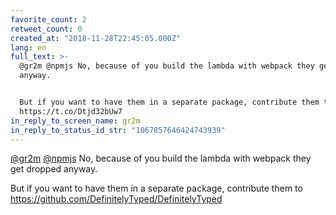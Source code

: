 ```yaml
---
favorite_count: 2
retweet_count: 0
created_at: "2018-11-28T22:45:05.000Z"
lang: en
full_text: >-
  @gr2m @npmjs No, because of you build the lambda with webpack they get dropped
  anyway.


  But if you want to have them in a separate package, contribute them to
  https://t.co/Dtjd32bUw7
in_reply_to_screen_name: gr2m
in_reply_to_status_id_str: "1067857646424743939"
---
```


[@gr2m](https://twitter.com/gr2m) [@npmjs](https://twitter.com/npmjs) No,
because of you build the lambda with webpack they get dropped anyway.

But if you want to have them in a separate package, contribute them to
<https://github.com/DefinitelyTyped/DefinitelyTyped>
